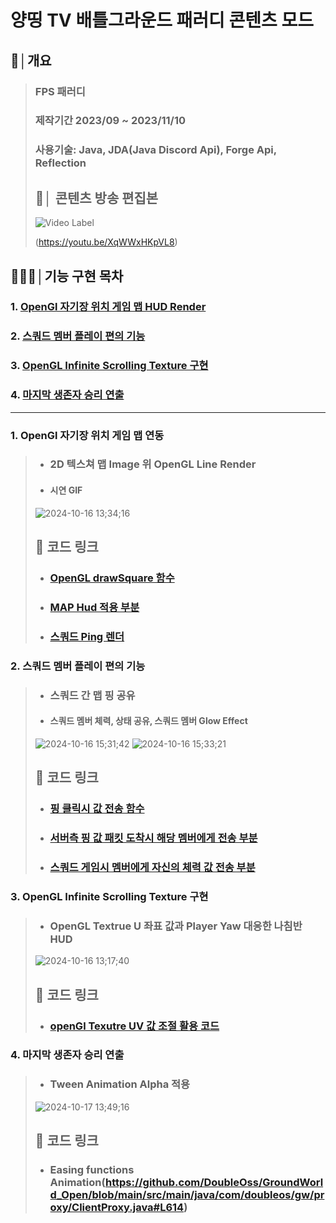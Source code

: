 # 양띵 TV 배틀그라운드 패러디 콘텐츠 모드

## 📝│개요
> ### FPS 패러디
>
> ### 제작기간  2023/09 ~ 2023/11/10
> ### 사용기술: Java, JDA(Java Discord Api), Forge Api, Reflection
> 
> ## 💬│ 콘텐츠 방송 편집본
> ![Video Label](http://img.youtube.com/vi/XqWWxHKpVL8/0.jpg)
>
> (https://youtu.be/XqWWxHKpVL8)


## 👨🏻‍💻│기능 구현 목차
###   1. [OpenGl 자기장 위치 게임 맵 HUD Render](https://github.com/DoubleOss/GroundWorld_Open?tab=readme-ov-file#1-%EB%A7%88%EC%9D%B8%ED%81%AC%EB%9E%98%ED%94%84%ED%8A%B8-%EB%8F%99%EC%98%81%EC%83%81-%EB%9D%BC%EC%9D%B4%EB%B8%8C%EB%9F%AC%EB%A6%AC-%EC%97%B0%EA%B2%B0)
###   2. [스쿼드 멤버 플레이 편의 기능](https://github.com/DoubleOss/GroundWorld_Open?tab=readme-ov-file#2-%EB%A7%88%EC%9D%B8%ED%81%AC%EB%9E%98%ED%94%84%ED%8A%B8-tinysound-lib-%EC%97%B0%EB%8F%99)
###   3. [OpenGL Infinite Scrolling Texture 구현](https://github.com/DoubleOss/GroundWorld_Open/tree/main?tab=readme-ov-file#3-%EB%A7%88%EC%9D%B8%ED%81%AC%EB%9E%98%ED%94%84%ED%8A%B8-%EC%95%84%EC%9D%B4%ED%85%9C-%EC%B6%94%EA%B0%80%EB%A5%BC-%EC%9C%84%ED%95%9C-%EB%93%B1%EB%A1%9D%EA%B3%BC%EC%A0%95-%EA%B0%84%EC%86%8C%ED%99%94)
###   4. [마지막 생존자 승리 연출](https://github.com/DoubleOss/GroundWorld_Open?tab=readme-ov-file#3-hud-%EC%8B%9C%EC%8A%A4%ED%85%9C-1)

***

### 1. OpenGl 자기장 위치 게임 맵 연동
> * ### 2D 텍스쳐 맵 Image 위 OpenGL Line Render
> * #### 시연 GIF
> ![2024-10-16 13;34;16](https://github.com/user-attachments/assets/f1b8875b-c267-4750-ac55-a9c0f120ddfd)
> ## 🔗 코드 링크
> * ### [OpenGL drawSquare 함수](https://github.com/DoubleOss/GroundWorld_Open/blob/main/src/main/java/com/doubleos/gw/proxy/ClientProxy.java#L614)
> * ### [MAP Hud 적용 부분](https://github.com/DoubleOss/GroundWorld_Open/blob/main/src/main/java/com/doubleos/gw/proxy/ClientProxy.java#L614)
> * ### [스쿼드 Ping 렌더 ](https://github.com/DoubleOss/GroundWorld_Open/blob/main/src/main/java/com/doubleos/gw/proxy/ClientProxy.java#L614)


### 2. 스쿼드 멤버 플레이 편의 기능
> * ### 스쿼드 간 맵 핑 공유
> * #### 스쿼드 멤버 체력, 상태 공유, 스쿼드 멤버 Glow Effect
> ![2024-10-16 15;31;42](https://github.com/user-attachments/assets/76f86ca7-b97b-444e-b4a5-a34163735b09)
> ![2024-10-16 15;33;21](https://github.com/user-attachments/assets/e198e619-2b7d-43e4-8dd8-9aef0a04b30b)
> ## 🔗 코드 링크
> * ### [핑 클릭시 값 전송 함수](https://github.com/DoubleOss/GroundWorld_Open/blob/main/src/main/java/com/doubleos/gw/proxy/ClientProxy.java#L614)
> * ### [서버측 핑 값 패킷 도착시 해당 멤버에게 전송 부분](https://github.com/DoubleOss/GroundWorld_Open/blob/main/src/main/java/com/doubleos/gw/media/MCMediaPlayer.java)
> * ### [스쿼드 게임시 멤버에게 자신의 체력 값 전송 부분 ](https://github.com/DoubleOss/GroundWorld_Open/blob/main/src/main/java/com/doubleos/gw/gui/VideoGui.java#L63)
> 


### 3. OpenGL Infinite Scrolling Texture 구현
> * ### OpenGL Textrue U 좌표 값과 Player Yaw 대응한 나침반 HUD
> ![2024-10-16 13;17;40](https://github.com/user-attachments/assets/7905a43b-9ae7-4482-b03b-02be11e24626)
> ## 🔗 코드 링크
> * ### [openGl Texutre UV 값 조절 활용 코드](https://github.com/DoubleOss/GroundWorld_Open/blob/main/src/main/java/com/doubleos/gw/proxy/ClientProxy.java#L614)


### 4. 마지막 생존자 승리 연출
> * ### Tween Animation Alpha 적용
> ![2024-10-17 13;49;16](https://github.com/user-attachments/assets/e4116347-d69d-4e54-a41c-bc28449e9174)
> ## 🔗 코드 링크
> * ### Easing functions Animation(https://github.com/DoubleOss/GroundWorld_Open/blob/main/src/main/java/com/doubleos/gw/proxy/ClientProxy.java#L614)
